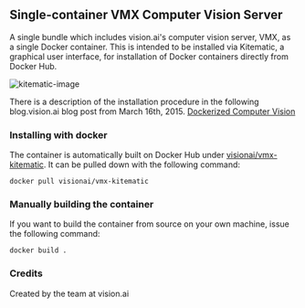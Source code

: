 ## Single-container VMX Computer Vision Server

A single bundle which includes vision.ai's computer vision server,
VMX, as a single Docker container.  This is intended to be installed
via Kitematic, a graphical user interface, for installation of Docker
containers directly from Docker Hub.

![kitematic-image](http://blog.vision.ai/images/visionai_kitematic.png)

There is a description of the installation procedure in the following
blog.vision.ai blog post from March 16th, 2015. [Dockerized Computer
Vision](http://blog.vision.ai/vmx/2015/03/16/dockerized-computer-vision-for-mac-via-kitematic/)

### Installing with docker

The container is automatically built on Docker Hub under
[visionai/vmx-kitematic](https://registry.hub.docker.com/u/visionai/vmx-kitematic/). It
can be pulled down with the following command:
```
docker pull visionai/vmx-kitematic
```

### Manually building the container

If you want to build the container from source on your own machine,
issue the following command:

```
docker build .
```

### Credits

Created by the team at vision.ai
